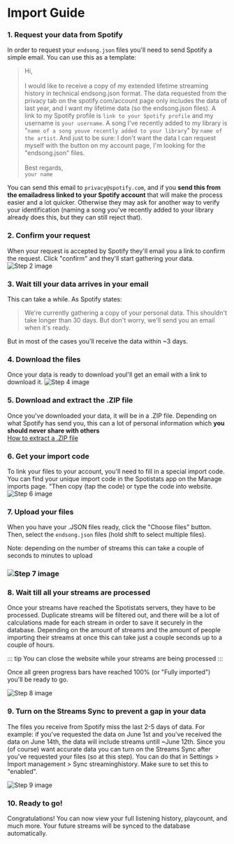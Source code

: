 # Import Guide

### 1. Request your data from Spotify

In order to request your `endsong.json` files you'll need to send Spotify a simple email. You can use this as a template:

> Hi,
> <br><br> I would like to receive a copy of my extended lifetime streaming history in technical endsong.json format. The data requested from the privacy tab on the spotify.com/account page only includes the data of last year, and I want my lifetime data (so the endsong.json files). A link to my Spotify profile is `link to your Spotify profile` and my username is `your username`. A song I've recently added to my library is "`name of a song youve recently added to your library`" by `name of the artist`.
> And just to be sure: I don't want the data I can request myself with the button on my account page, I'm looking for the "endsong.json" files.
> <br><br>Best regards,
> <br>`your name`

You can send this email to `privacy@spotify.com`, and if you **send this from the emailadress linked to your Spotify account** that will make the process easier and a lot quicker. Otherwise they may ask for another way to verify your identification (naming a song you've recently added to your library already does this, but they can still reject that).

### 2. Confirm your request

When your request is accepted by Spotify they'll email you a link to confirm the request. Click "confirm" and they'll start gathering your data.
![Step 2 image](https://media.discordapp.net/attachments/830562126560231464/830562247663288411/step-2.png)

### 3. Wait till your data arrives in your email

This can take a while. As Spotify states:

> We're currently gathering a copy of your personal data. This shouldn't take longer than 30 days. But don't worry, we'll send you an email when it's ready.

But in most of the cases you'll receive the data within ~3 days.

### 4. Download the files

Once your data is ready to download youl'll get an email with a link to download it.
![Step 4 image](https://media.discordapp.net/attachments/830562126560231464/856578846354571324/unknown.png)

### 5. Download and extract the .ZIP file

Once you've downloaded your data, it will be in a .ZIP file. Depending on what Spotify has send you, this can a lot of personal information which **you should never share with others**
<br>
[How to extract a .ZIP file](https://www.youtube.com/watch?v=do3u3tXAbWQ)

### 6. Get your import code

To link your files to your account, you'll need to fill in a special import code. You can find your unique import code in the Spotistats app on the Manage imports page. "Then copy (tap the code) or type the code into website.
![Step 6 image](https://media.discordapp.net/attachments/830562126560231464/830562249177432134/step-4.png)

### 7. Upload your files

When you have your .JSON files ready, click the "Choose files" button. Then, select the `endsong.json` files (hold shift to select multiple files).

Note: depending on the number of streams this can take a couple of
seconds to minutes to upload

### ![Step 7 image](https://media.discordapp.net/attachments/830562126560231464/856580472050286602/unknown.png)

### 8. Wait till all your streams are processed

Once your streams have reached the Spotistats servers, they have to be processed. Duplicate streams will be filtered out, and there will be a lot of calculations made for each stream in order to save it securely in the database. Depending on the amount of streams and the amount of people importing their streams at once this can take just a couple seconds up to a couple of hours.

::: tip
You can close the website while your streams are being processed
:::

Once all green progress bars have reached 100% (or "Fully imported") you'll be ready to go.

![Step 8 image](https://media.discordapp.net/attachments/830562126560231464/856580928582189057/unknown.png)

### 9. Turn on the Streams Sync to prevent a gap in your data

The files you receive from Spotify miss the last 2-5 days of data. For example: if you've requested the data on June 1st and you've received the data on June 14th, the data will include streams untill ~June 12th. Since you (of course) want accurate data you can turn on the Streams Sync after you've requested your files (so at this step). You can do that in Settings > Import management > Sync streaminghistory. Make sure to set this to "enabled".

![Step 9 image](https://media.discordapp.net/attachments/830562126560231464/870771640445829190/image0.png?width=211&height=457)

### 10. Ready to go!

Congratulations! You can now view your full listening history, playcount, and much more. Your future streams will be synced to the database automatically.
